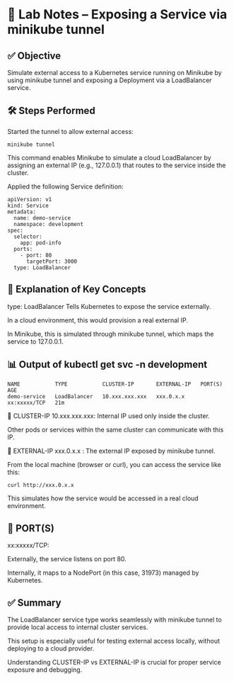 # 🧪 Lab Notes – Exposing a Service via minikube tunnel
## ✅ Objective
Simulate external access to a Kubernetes service running on Minikube by using minikube tunnel and exposing a Deployment via a LoadBalancer service.

## 🛠️ Steps Performed
Started the tunnel to allow external access:

```
minikube tunnel
```
This command enables Minikube to simulate a cloud LoadBalancer by assigning an external IP (e.g., 127.0.0.1) that routes to the service inside the cluster.

Applied the following Service definition:
```
apiVersion: v1
kind: Service
metadata:
  name: demo-service
  namespace: development
spec:
  selector:
    app: pod-info
  ports:
    - port: 80
      targetPort: 3000
  type: LoadBalancer
```
## 📄 Explanation of Key Concepts
type: LoadBalancer
Tells Kubernetes to expose the service externally.

In a cloud environment, this would provision a real external IP.

In Minikube, this is simulated through minikube tunnel, which maps the service to 127.0.0.1.

## 📊 Output of kubectl get svc -n development
```
NAME           TYPE           CLUSTER-IP       EXTERNAL-IP   PORT(S)        AGE
demo-service   LoadBalancer   10.xxx.xxx.xxx   xxx.0.x.x     xx:xxxxx/TCP   21m 
```
🔹 CLUSTER-IP
10.xxx.xxx.xxx: Internal IP used only inside the cluster.

Other pods or services within the same cluster can communicate with this IP.

🔹 EXTERNAL-IP
xxx.0.x.x  : The external IP exposed by minikube tunnel.

From the local machine (browser or curl), you can access the service like this:

```
curl http://xxx.0.x.x
```
This simulates how the service would be accessed in a real cloud environment.

## 🔹 PORT(S)
xx:xxxxx/TCP:

Externally, the service listens on port 80.

Internally, it maps to a NodePort (in this case, 31973) managed by Kubernetes.

## ✅ Summary
The LoadBalancer service type works seamlessly with minikube tunnel to provide local access to internal cluster services.

This setup is especially useful for testing external access locally, without deploying to a cloud provider.

Understanding CLUSTER-IP vs EXTERNAL-IP is crucial for proper service exposure and debugging.

